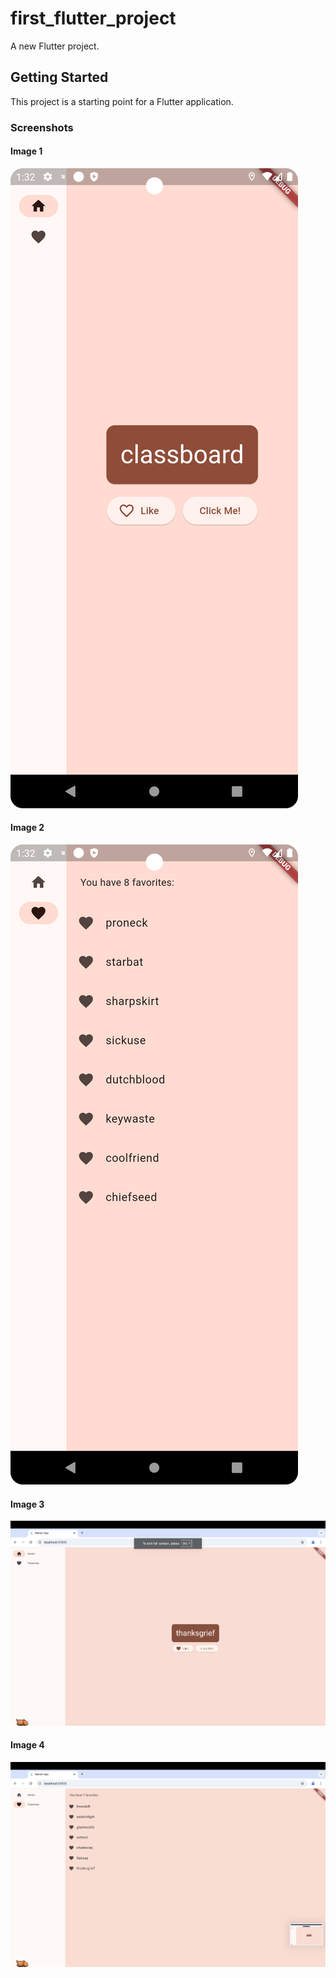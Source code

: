 # first_flutter_project

A new Flutter project.

## Getting Started

This project is a starting point for a Flutter application.

### Screenshots

#### Image 1
![Image 1](assets/images/img.png)

#### Image 2
![Image 2](assets/images/img_1.png)

#### Image 3
![Image 3](assets/images/desktop1.png)

#### Image 4
![Image 4](assets/images/desktop2.png)
